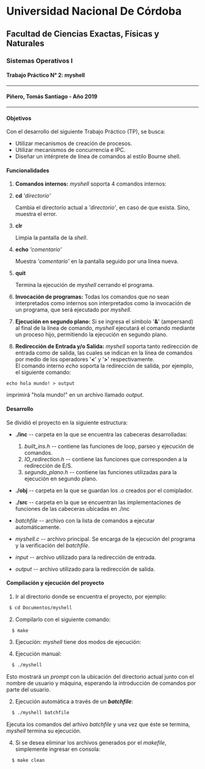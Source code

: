 # Universidad Nacional De Córdoba
## Facultad de Ciencias Exactas, Físicas y Naturales
### Sistemas Operativos I
#### Trabajo Práctico N° 2: myshell
------
#### Piñero, Tomás Santiago - Año 2019
------

#### Objetivos
Con el desarrollo del siguiente Trabajo Práctico (TP), se busca:

 - Utilizar mecanismos de creación de procesos.
 - Utilizar mecanismos de concurrencia e IPC.
 - Diseñar un intérprete de línea de comandos al estilo Bourne shell.

#### Funcionalidades

1. **Comandos internos:** *myshell* soporta 4 comandos internos:

  1.  **cd** *'directorio'*

      Cambia el directorio actual a *'directorio'*, en caso de que exista. Sino, muestra el error.

  2. **clr**

      Limpia la pantalla de la *shell*.

  3. **echo** *'comentario'*

      Muestra *'comentario'* en la pantalla seguido por una línea nueva.

  4. **quit**

      Termina la ejecución de *myshell* cerrando el programa.

2. **Invocación de programas:** Todas los comandos que no sean interpretados como internos son interpretados como la invocación de un programa, que será ejecutado por *myshell*.

3. **Ejecución en segundo plano:** Si se ingresa el símbolo '**&**' (ampersand) al final de la línea de comando, *myshell* ejecutará el comando mediante un proceso hijo, permitiendo la ejecución en segundo plano.

4. **Redirección de Entrada y/o Salida:** *myshell* soporta tanto redirección de entrada como de salida, las cuales se indican en la línea de comandos por medio de los operadores '**<**' y '**>**' respectivamente.\
El comando interno *echo* soporta la redirección de salida, por ejemplo, el siguiente comando:

  ```shell
  echo hola mundo! > output
  ```
imprimirá "hola mundo!" en un archivo llamado *output*.

#### Desarrollo

Se dividió el proyecto en la siguiente estructura:

- **./inc** -- carpeta en la que se encuentra las cabeceras desarrolladas:

  1. *built_ins.h* -- contiene las funciones de loop, parseo y ejecución de comandos.
  2. *IO_redirection.h* -- contiene las funciones que corresponden a la redirección de E/S.
  3. *segundo_plano.h* -- contiene las funciones utilizadas para la ejecución en segundo plano.


- **./obj** -- carpeta en la que se guardan los .o creados por el comiplador.
- **./src** -- carpeta en la que se encuentran las implementaciones de funciones de las cabeceras ubicadas en ./inc
- *batchfile* -- archivo con la lista de comandos a ejecutar automáticamente.
- *myshell.c* -- archivo principal. Se encarga de la ejecución del programa y la verificación del *batchfile*.
- *input* -- archivo utilizado para la redirección de entrada.
- *output* -- archivo utilizado para la redirección de salida.


#### Compilación y ejecución del proyecto

1. Ir al directorio donde se encuentra el proyecto, por ejemplo:

```zsh
 $ cd Documentos/myshell
```

2. Compilarlo con el siguiente comando:

```zsh
  $ make
```

3. Ejecución: *myshell* tiene dos modos de ejecución:

  1. Ejecución manual:

   ```zsh
     $ ./myshell
   ```
    
   Esto mostrará un *prompt* con la ubicación del directorio actual junto con el nombre de usuario y máquina, esperando la introducción de comandos por parte del usuario.

  2. Ejecución automática a través de un **_batchfile_**:

  ```zsh
    $ ./myshell batchfile
  ```
    
   Ejecuta los comandos del arhivo *batchfile* y una vez que éste se termina, *myshell* termina su ejecución.

4. Si se desea eliminar los archivos generados por el *makefile*, simplemente ingresar en consola:

```zsh
  $ make clean
```
